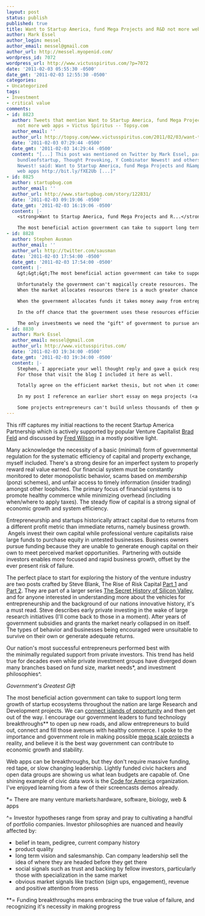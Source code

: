 ```yaml
---
layout: post
status: publish
published: true
title: Want to Startup America, fund Mega Projects and R&D not more web apps
author: Mark Essel
author_login: messel
author_email: messel@gmail.com
author_url: http://messel.myopenid.com/
wordpress_id: 7072
wordpress_url: http://www.victusspiritus.com/?p=7072
date: '2011-02-03 05:55:30 -0500'
date_gmt: '2011-02-03 12:55:30 -0500'
categories:
- Uncategorized
tags:
- Investment
- critical value
comments:
- id: 8823
  author: Tweets that mention Want to Startup America, fund Mega Projects and R&amp;D
    not more web apps » Victus Spiritus -- Topsy.com
  author_email: ''
  author_url: http://topsy.com/www.victusspiritus.com/2011/02/03/want-to-startup-america-fund-mega-projects-and-rd-not-more-web-apps/?utm_source=pingback&amp;utm_campaign=L2
  date: '2011-02-03 07:29:44 -0500'
  date_gmt: '2011-02-03 14:29:44 -0500'
  content: "[...] This post was mentioned on Twitter by Mark Essel, parvez ahmed,
    bundleofstartup, Thought Provoking, Y Combinator Newest! and others. Y Combinator
    Newest! said: Want to Startup America, fund Mega Projects and R&amp;D not more
    web apps http://bit.ly/fXE2Ub [...]"
- id: 8825
  author: startupbug.com
  author_email: ''
  author_url: http://www.startupbug.com/story/122831/
  date: '2011-02-03 09:19:06 -0500'
  date_gmt: '2011-02-03 16:19:06 -0500'
  content: |-
    <strong>Want to Startup America, fund Mega Projects and R...</strong>

    The most beneficial action government can take to support long term growth of startup ecosystems throughout the nation are large Research and Development projects. We can connect islands of opportunity and then get out of the way. Web apps can be break...
- id: 8828
  author: Stephen Ausman
  author_email: ''
  author_url: http://twitter.com/sausman
  date: '2011-02-03 17:54:00 -0500'
  date_gmt: '2011-02-03 17:54:00 -0500'
  content: |-
    &gt;&gt;&gt;The most beneficial action government can take to support long term growth of startup ecosystems throughout the nation are large Research and Development projects.

    Unfortunately the government can't magically create resources. The only thing the government can do is reallocate funds from one area to another which is inefficient. The most efficient form of allocating resources is the market, not central planning.
    When the market allocates resources there is a much greater chance of the resources being put to good use because they are seeking to generate a profit. In order to generate a profit people must not only want something, but find the price reasonable.

    When the government allocates funds it takes money away from entrepreneurs. More often than not what the government invests in would not be bought by citizens for how much resources they actually put into it. This is completely inefficient, as we are putting in let's say 100,000$ to get something that is worth 10,000$ to the people using it. If this were a business, they would be operating at a huge loss and go out of business. But since it is the government they don't go out of business and continue to misallocate resources.

    In the off chance that the government uses these resources efficiently, it is certainly not because of any magical "gift" the government has. In this case, the same exact thing could have been accomplished by entrepreneurs. In fact, entrepreneurs are incentivized to seek out these opportunities because there is profit involved.

    The only investments we need the "gift" of government to pursue are those that we get less value out of than we put into.  It's hard to argue that these are good investments.
- id: 8830
  author: Mark Essel
  author_email: messel@gmail.com
  author_url: http://www.victusspiritus.com/
  date: '2011-02-03 19:34:00 -0500'
  date_gmt: '2011-02-03 19:34:00 -0500'
  content: |-
    Stephen, I appreciate your well thought reply and gave a quick response on HN just now.
    For those that visit the blog I included it here as well.

    Totally agree on the efficient market thesis, but not when it comes to big research and public works projects.

    In my post I reference an earlier short essay on mega projects (<a href="http://victusfate.github.io/victusspiritus/uncategorized/2010/01/13/think-bigger-short-sighted-thinking-has-left-those-who-inherit-our-imagination-with-a-grim-future/" rel="nofollow">link</a>)

    Some projects entrepreneurs can't build unless thousands of them get together. And they have resulted in very long term benefits (for entrepreneurs and society). Hoover Dam, Panama Canal, Lunar Mission, DARPAnet are just a few ideas which entrepreneurs couldn't possibly tackle, even massive corporate IR&amp;D budgets can't be risked on such endeavors.
---
```

<p>This riff captures my initial reactions to the recent Startup America Partnership which is actively supported by popular Venture Capitalist <a href="http://www.feld.com/wp/archives/2011/02/startup-america-partnership.html">Brad Feld</a> and discussed by <a href="http://www.avc.com/a_vc/2011/02/startup-america.html">Fred Wilson</a> in a mostly positive light.</p>
<p>Many acknowledge the necessity of a basic (minimal) form of governmental regulation for the systematic efficiency of capital and property exchange, myself included. There's a strong desire for an imperfect system to properly reward real value earned. Our financial system must be constantly monitored to deter monopolistic behavior, scams based on <i>membership</i> (ponzi schemes), and unfair access to timely information (insider trading) amongst other loopholes. The primary focus of financial systems is to promote healthy commerce while minimizing overhead (including when/where to apply taxes). The steady flow of capital is a strong signal of economic growth and system efficiency.</p>
<p>Entrepreneurship and startups historically attract capital due to returns from a different profit metric than immediate returns, namely business growth.  Angels invest their own capital while professional venture capitalists raise large funds to purchase equity in untested businesses. Business owners pursue funding because they are unable to generate enough capital on their own to meet perceived market opportunities.  Partnering with outside investors enables more focused and rapid business growth, offset by the ever present risk of failure. </p>
<p>The perfect place to start for exploring the history of the venture industry are two posts crafted by Steve Blank, The Rise of Risk Capital <a href="http://steveblank.com/2009/10/26/the-secret-history-of-silicon-valley-11-the-rise-of-%E2%80%9Crisk-capital%E2%80%9D-part-1/">Part 1</a> and <a href="http://steveblank.com/2009/10/29/the-secret-history-of-silicon-valley-12-the-rise-of-%E2%80%9Crisk-capital%E2%80%9D-part-2/">Part 2</a>. They are part of a larger series <a href="http://steveblank.com/category/secret-history-of-silicon-valley/">The Secret History of Silicon Valley</a>, and for anyone interested in understanding more about the vehicles for entrepreneurship and the background of our nations innovative history, it's a must read. Steve describes early private investing in the wake of large research initiatives (I'll come back to those in a moment). After years of government subsidies and grants the market nearly collapsed in on itself. The types of behavior and businesses being encouraged were unsuitable to survive on their own or generate adequate returns. </p>
<p>Our nation's most successful entrepreneurs performed best with the minimally regulated support from private investors. This trend has held true for decades even while private investment groups have diverged down many branches based on fund size, market needs*, and investment philosophies^.</p>
<p><I>Government's Greatest Gift</I></p>
<p>The most beneficial action government can take to support long term growth of startup ecosystems throughout the nation are large Research and Development projects. We can <a href="http://victusfate.github.io/victusspiritus/uncategorized/2010/04/12/connect-islands-of-value-then-get-out-of-the-way-2/">connect islands of opportunity</a> and then get out of the way. I encourage our government leaders to fund technology breakthroughs** to open up new roads, and allow entrepreneurs to build out, connect and fill those avenues with healthy commerce. I spoke to the importance and government role in making possible <a href="http://victusfate.github.io/victusspiritus/uncategorized/2010/01/13/think-bigger-short-sighted-thinking-has-left-those-who-inherit-our-imagination-with-a-grim-future/">mega scale projects</a> a reality, and believe it is the best way government can contribute to economic growth and stability. </p>
<p>Web apps can be breakthroughs, but they don't require massive funding, red tape, or slow changing leadership. Lightly funded civic hackers and open data groups are showing us what lean budgets are capable of. One shining example of civic data work is the <a href="http://codeforamerica.org/">Code for America</a> organization. I've enjoyed learning from a few of their screencasts demos already.</p>
<p>*= There are many venture markets:hardware, software, biology, web & apps</p>
<p>^= Investor hypotheses range from spray and pray to cultivating a handful of portfolio companies. Investor philosophies are nuanced and heavily affected by:</p>
<ul>
<li>belief in team, pedigree, current company history</li>
<li>product quality</li>
<li>long term vision and salesmanship. Can company leadership sell the idea of where they are headed before they get there</li>
<li>social signals such as trust and backing by fellow investors, particularly those with specialization in the same market</li>
<li>obvious market signals like traction (sign ups, engagement), revenue and positive attention from press</li>
</ul>
<p>**= Funding breakthroughs means embracing the true value of failure, and recognizing it's necessity in making progress</p>
